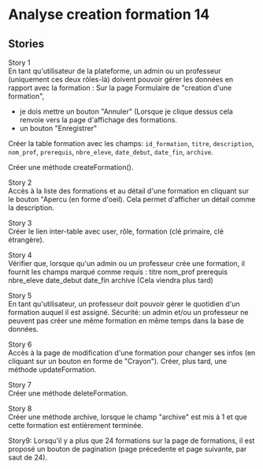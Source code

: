 # Analyse creation formation 14  
## Stories  
Story 1  
En tant qu'utilisateur de la plateforme, un admin ou un professeur (uniquement ces deux rôles-là) doivent pouvoir gérer les données en rapport avec la formation :
Sur la page Formulaire de "creation d'une formation", 
- je dois mettre un bouton "Annuler" (Lorsque je clique dessus cela renvoie vers la page d'affichage des formations.
- un bouton "Enregistrer"

Créer la table formation avec les champs: 
`id_formation`, `titre`, `description`, `nom_prof`, `prerequis`, `nbre_eleve`, `date_debut`, `date_fin`, `archive`.

Créer une méthode createFormation().


Story 2  
Accès à la liste des formations et au détail d'une formation en cliquant sur le bouton "Apercu  (en forme d'oeil).
Cela permet d'afficher un détail comme la description. 



Story 3  
Créer le lien inter-table avec user, rôle, formation (clé primaire, clé étrangère).


Story 4  
Vérifier que, lorsque qu'un admin ou un professeur crée une formation, il fournit les champs marqué comme requis : 
titre
nom_prof
prerequis
nbre_eleve
date_debut
date_fin
archive  (Cela viendra plus tard)



Story 5  
En tant qu'utilisateur, un professeur doit pouvoir gérer le quotidien d'un formation auquel il est assigné.
Sécurité: un admin et/ou un professeur ne peuvent pas créer une même formation en même temps dans la base de données.



Story 6  
Accès à la page de modification d'une formation pour changer ses infos (en cliquant sur un bouton en forme de "Crayon"). 
Créer, plus tard, une méthode updateFormation.


Story 7  
Créer une méthode deleteFormation.


Story 8  
Créer une méthode archive, lorsque le champ "archive" est mis à 1 et que cette formation est entièrement terminée.  

Story9:
Lorsqu'il y a plus que 24 formations sur la page de formations, il est proposé un bouton de pagination (page précedente et page suivante, par saut de 24).


